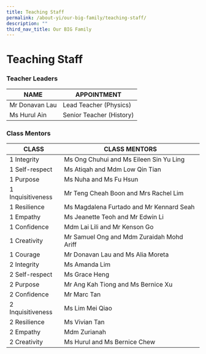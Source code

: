 ```yaml
---
title: Teaching Staff
permalink: /about-yi/our-big-family/teaching-staff/
description: ""
third_nav_title: Our BIG Family
---
```

# **Teaching Staff**

### Teacher Leaders

| NAME | APPOINTMENT |
|---|---|
| Mr Donavan Lau | Lead Teacher (Physics) |
| Ms Hurul Ain  | Senior Teacher (History) |

### Class Mentors

| CLASS | CLASS MENTORS |
|---|---|
| 1 Integrity | Ms Ong Chuhui and Ms Eileen Sin Yu Ling |
| 1 Self-respect | Ms Atiqah and Mdm Low Qin Tian |
| 1 Purpose | Ms Nuha and Ms Fu Hsun |
| 1 Inquisitiveness | Mr Teng Cheah Boon and Mrs Rachel Lim |
| 1 Resilience | Ms Magdalena Furtado and Mr Kennard Seah |
| 1 Empathy | Ms Jeanette Teoh and Mr Edwin Li |
| 1 Confidence | Mdm Lai Lili and Mr Kenson Go |
| 1 Creativity | Mr Samuel Ong and Mdm Zuraidah Mohd Ariff |
| 1 Courage | Mr Donavan Lau and Ms Alia Moreta |
| 2 Integrity | Ms Amanda Lim |
| 2 Self-respect | Ms Grace Heng |
| 2 Purpose | Mr Ang Kah Tiong and Ms Bernice Xu |
| 2 Confidence | Mr Marc Tan |
| 2 Inquisitiveness | Ms Lim Mei Qiao |
| 2 Resilience | Ms Vivian Tan |
| 2 Empathy | Mdm Zurianah |
| 2 Creativity | Ms Hurul and Ms Bernice Chew |